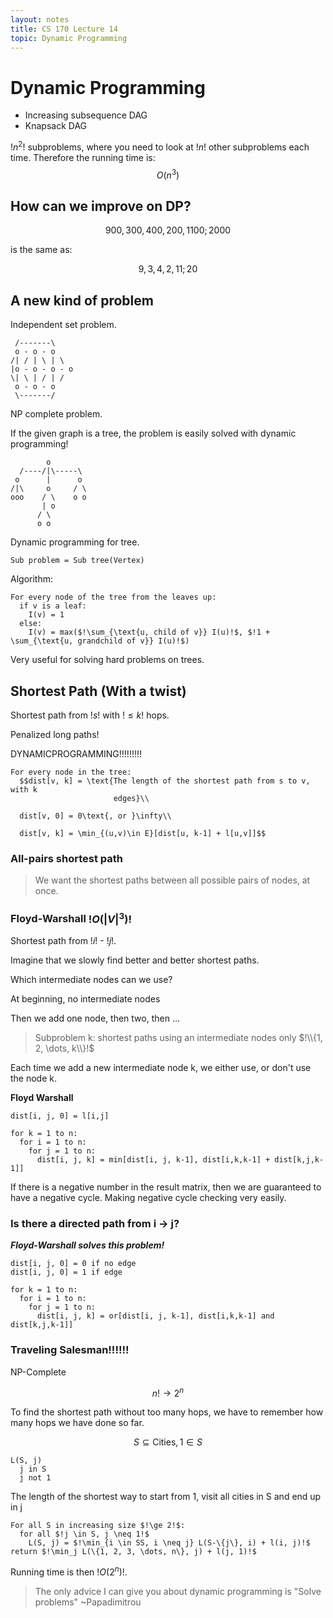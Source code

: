 ```yaml
---
layout: notes
title: CS 170 Lecture 14
topic: Dynamic Programming
---
```


# Dynamic Programming

* Increasing subsequence DAG
* Knapsack DAG

$!n^2!$ subproblems, where you need to look at $!n!$ other subproblems each
time. Therefore the running time is: $$O(n^3)$$

## How can we improve on DP?

$$900,300,400,200,1100;2000$$

is the same as:

$$9,3,4,2,11;20$$


## A new kind of problem

Independent set problem.

     /-------\
     o - o - o
    /| / | \ | \
    |o - o - o - o
    \| \ | / | /
     o - o - o
     \-------/

NP complete problem.

If the given graph is a tree, the problem is easily solved with dynamic
programming!
     
            o
      /----/|\-----\
     o      |      o
    /|\     o     / \
    ooo    / \    o o
           | o
          / \
          o o

Dynamic programming for tree. 

    Sub problem = Sub tree(Vertex)

Algorithm:

    For every node of the tree from the leaves up:
      if v is a leaf:
        I(v) = 1
      else:
        I(v) = max($!\sum_{\text{u, child of v}} I(u)!$, $!1 + \sum_{\text{u, grandchild of v}} I(u)!$)


Very useful for solving hard problems on trees.

## Shortest Path (With a twist)

Shortest path from $!s!$ with $!\le k!$ hops.

Penalized long paths!

DYNAMICPROGRAMMING!!!!!!!!!

    For every node in the tree:
      $$dist[v, k] = \text{The length of the shortest path from s to v, with k
                           edges}\\

      dist[v, 0] = 0\text{, or }\infty\\

      dist[v, k] = \min_{(u,v)\in E}[dist[u, k-1] + l[u,v]]$$

### All-pairs shortest path

> We want the shortest paths between all possible pairs of nodes, at once.

### Floyd-Warshall $!O(|V|^3)!$

Shortest path from $!i!$ - $!j!$.

Imagine that we slowly find better and better shortest paths.

Which intermediate nodes can we use?

At beginning, no intermediate nodes

Then we add one node, then two, then ...

> Subproblem k: shortest paths using an intermediate nodes only $!\\{1, 2, \dots,
> k\\}!$

Each time we add a new intermediate node k, we either use, or don't use the node
k. 

__Floyd Warshall__
     
    dist[i, j, 0] = l[i,j]

    for k = 1 to n:
      for i = 1 to n:
        for j = 1 to n:
          dist[i, j, k] = min[dist[i, j, k-1], dist[i,k,k-1] + dist[k,j,k-1]]

If there is a negative number in the result matrix, then we are guaranteed to
have a negative cycle. Making negative cycle checking very easily.


### Is there a directed path from i -> j?

___Floyd-Warshall solves this problem!___

    dist[i, j, 0] = 0 if no edge
    dist[i, j, 0] = 1 if edge

    for k = 1 to n:
      for i = 1 to n:
        for j = 1 to n:
          dist[i, j, k] = or[dist[i, j, k-1], dist[i,k,k-1] and dist[k,j,k-1]]

### Traveling Salesman!!!!!!

NP-Complete

$$n! \rightarrow 2^n$$

To find the shortest path without too many hops, we have to remember how many
hops we have done so far. 

$$S \subseteq \text{Cities}, 1 \in S$$

    L(S, j)
      j in S
      j not 1

The length of the shortest way to start from 1, visit all cities in S and end up
in j

    For all S in increasing size $!\ge 2!$:
      for all $!j \in S, j \neq 1!$
        L(S, j) = $!\min_{i \in SS, i \neq j} L(S-\{j\}, i) + l(i, j)!$
    return $!\min_j L(\{1, 2, 3, \dots, n\}, j) + l(j, 1)!$

Running time is then $!O(2^n)!$.

> The only advice I can give you about dynamic programming is "Solve problems"
> ~Papadimitrou
